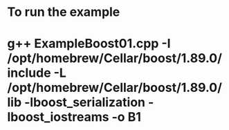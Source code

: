 # To run the example
# g++ ExampleBoost01.cpp -I /opt/homebrew/Cellar/boost/1.89.0/include -L /opt/homebrew/Cellar/boost/1.89.0/lib -lboost_serialization -lboost_iostreams -o B1 
